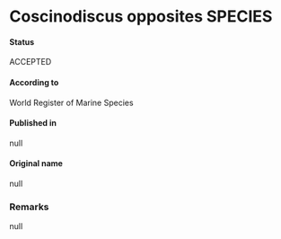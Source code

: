 Coscinodiscus opposites SPECIES
=======

#### Status
ACCEPTED

#### According to
World Register of Marine Species

#### Published in
null

#### Original name
null

### Remarks
null